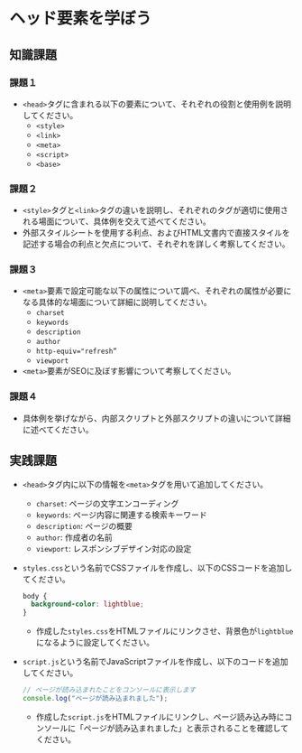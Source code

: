 # ヘッド要素を学ぼう

## 知識課題

### 課題１

- `<head>`タグに含まれる以下の要素について、それぞれの役割と使用例を説明してください。
  - `<style>`
  - `<link>`
  - `<meta>`
  - `<script>`
  - `<base>`

### 課題２

- `<style>`タグと`<link>`タグの違いを説明し、それぞれのタグが適切に使用される場面について、具体例を交えて述べてください。
- 外部スタイルシートを使用する利点、およびHTML文書内で直接スタイルを記述する場合の利点と欠点について、それぞれを詳しく考察してください。

### 課題３

- `<meta>`要素で設定可能な以下の属性について調べ、それぞれの属性が必要になる具体的な場面について詳細に説明してください。
  - `charset`
  - `keywords`
  - `description`
  - `author`
  - `http-equiv="refresh”`
  - `viewport`
- `<meta>`要素がSEOに及ぼす影響について考察してください。

### 課題４

- 具体例を挙げながら、内部スクリプトと外部スクリプトの違いについて詳細に述べてください。

## 実践課題

- `<head>`タグ内に以下の情報を`<meta>`タグを用いて追加してください。
  - `charset`: ページの文字エンコーディング
  - `keywords`: ページ内容に関連する検索キーワード
  - `description`: ページの概要
  - `author`: 作成者の名前
  - `viewport`: レスポンシブデザイン対応の設定
- `styles.css`という名前でCSSファイルを作成し、以下のCSSコードを追加してください。
  
  ```css
  body {
    background-color: lightblue;
  }
  ```
  
  - 作成した`styles.css`をHTMLファイルにリンクさせ、背景色が`lightblue`になるように設定してください。
- `script.js`という名前でJavaScriptファイルを作成し、以下のコードを追加してください。
  
  ```jsx
  // ページが読み込まれたことをコンソールに表示します
  console.log("ページが読み込まれました");
  ```
  
  - 作成した`script.js`をHTMLファイルにリンクし、ページ読み込み時にコンソールに「ページが読み込まれました」と表示されることを確認してください。
  